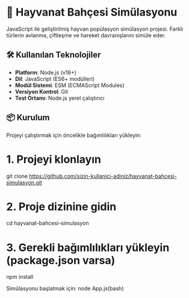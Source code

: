 # 🦁 Hayvanat Bahçesi Simülasyonu

JavaScript ile geliştirilmiş hayvan popülasyon simülasyon projesi. Farklı türlerin avlanma, çiftleşme ve hareket davranışlarını simüle eder.

## 🛠️ Kullanılan Teknolojiler

- **Platform**: Node.js (v18+)
- **Dil**: JavaScript (ES6+ modülleri)
- **Modül Sistemi**: ESM (ECMAScript Modules)
- **Versiyon Kontrol**: Git
- **Test Ortamı**: Node.js yerel çalıştırıcı

## 📦 Kurulum

Projeyi çalıştırmak için öncelikle bağımlılıkları yükleyin:


# 1. Projeyi klonlayın
git clone https://github.com/sizin-kullanici-adiniz/hayvanat-bahcesi-simulasyon.git

# 2. Proje dizinine gidin
cd hayvanat-bahcesi-simulasyon

# 3. Gerekli bağımlılıkları yükleyin (package.json varsa)
npm install

Simülasyonu başlatmak için:
node App.js(bash)






